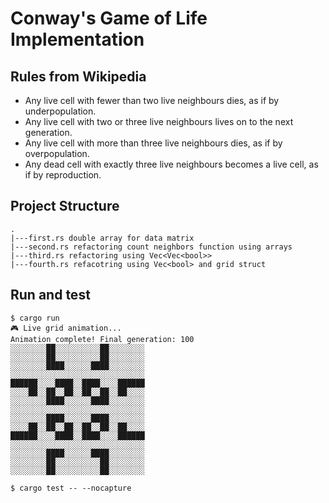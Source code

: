 # Conway's Game of Life Implementation

## Rules from Wikipedia

- Any live cell with fewer than two live neighbours dies, as if by underpopulation.
- Any live cell with two or three live neighbours lives on to the next generation.
- Any live cell with more than three live neighbours dies, as if by overpopulation.
- Any dead cell with exactly three live neighbours becomes a live cell, as if by reproduction.

## Project Structure

```
.
|---first.rs double array for data matrix
|---second.rs refactoring count neighbors function using arrays
|---third.rs refactoring using Vec<Vec<bool>>
|---fourth.rs refacotring using Vec<bool> and grid struct

```

## Run and test

```
$ cargo run
🎮 Live grid animation...
Animation complete! Final generation: 100
░░░░░░░░██░░░░░░░░░░██░░░░░░░░
░░░░░░░░██░░░░░░░░░░██░░░░░░░░
░░░░░░░░████░░░░░░████░░░░░░░░
░░░░░░░░░░░░░░░░░░░░░░░░░░░░░░
██████░░░░████░░████░░░░██████
░░░░██░░██░░██░░██░░██░░██░░░░
░░░░░░░░████░░░░░░████░░░░░░░░
░░░░░░░░░░░░░░░░░░░░░░░░░░░░░░
░░░░░░░░████░░░░░░████░░░░░░░░
░░░░██░░██░░██░░██░░██░░██░░░░
██████░░░░████░░████░░░░██████
░░░░░░░░░░░░░░░░░░░░░░░░░░░░░░
░░░░░░░░████░░░░░░████░░░░░░░░
░░░░░░░░██░░░░░░░░░░██░░░░░░░░
░░░░░░░░██░░░░░░░░░░██░░░░░░░░

$ cargo test -- --nocapture
```
